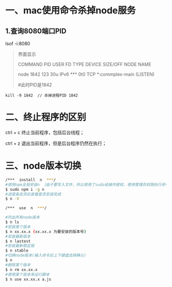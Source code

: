 #

# **一、mac使用命令杀掉node服务**

##  1.查询8080端口PID

 lsof -i:8080

 

> 界面显示
>
>  COMMAND PID   USER  FD  TYPE       DEVICE SIZE/OFF NODE NAME
>
>  node   1842 123  30u IPv6 ***   0t0 TCP *:commplex-main (LISTEN)
>
>  \#此时PID是1842

 `kill -9 1842  // 杀掉进程PID 1842`



# 二、终止程序的区别

ctrl + c 终止当前程序，包括后台线程；

ctrl + z 退出当前程序，但是后台程序仍然在执行； 



# 三、node版本切换

```sh
/***  install  n  ***/
#使用npm全局安装n （由于要写入文件，所以使用了sudo给操作提权，使用管理员权限执行命令）
$ sudo npm i -g n
#进度条走完后查看是否安装完成
$ n -V

/***  use  n  ***/

#列出所有node版本
$ n ls
#安装某个版本
$ n xx.xx.x (xx.xx.x 为要安装的版本号)
#安装最新版本
$ n lastest
#安装最新稳定版
$ n stable
#切换node版本(输入命令后上下键盘选择确认)
$ n
#删除某个版本
$ n rm xx.xx.x
#使用某个版本来运行脚本
$ n use xx.xx.x a.js
```

